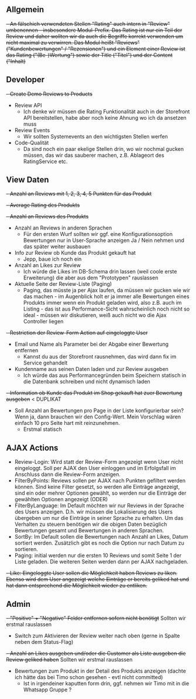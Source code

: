 ## Allgemein

~~- An fälschich verwendeten Stellen "Rating" auch intern in "Review" umbenennen - insbesondere Modul-Prefix. Das Rating ist nur ein Teil der Review und daher wollten wir da auch die Begriffe korrekt verwenden um nicht maximal zu verwirren. Das Modul heißt "Reviews" ("Kundenbewertungen" / "Rezensionen") und ein Element einer Review ist das Rating ("(Be-)Wertung") sowie der Title ("Titel") und der Content ("Inhalt)~~

## Developer
~~- Create Demo Reviews to Products~~ 
- Review API
    - Ich denke wir müssen die Rating Funktionalität auch in der Storefront API bereitstellen, habe aber noch keine Ahnung wo ich da ansetzen muss
- Review Events
    - Wir sollten Systemevents an den wichtigsten Stellen werfen
- Code-Qualität
    - Da sind noch ein paar ekelige Stellen drin, wo wir nochmal gucken müssen, das wir das sauberer machen, z.B. Ablageort des RatingService etc.

## View Daten

~~- Anzahl an Reviews mit 1, 2, 3, 4, 5 Punkten für das Produkt~~

~~- Average Rating des Produkts~~ 

~~- Anzahl an Reviews des Produkts~~ 

- Anzahl an Reviews in anderen Sprachen 
    - Für den ersten Wurf sollten wir ggf. eine Konfigurationsoption Bewertungen nur in User-Sprache anzeigen Ja / Nein nehmen und das später weiter ausbauen
- Info zur Review ob Kunde das Produkt gekauft hat
    - Jepp, baue ich noch ein
- Anzahl an Likes zur Review
    - Ich würde die Likes im DB-Schema drin lassen (weil coole erste Erweiterung) die aber aus dem "Prototypen" rauslassen
- Aktuelle Seite der Review-Liste (Paging) 
    - Paging, das müsste ja per Ajax laufen, da müssen wir gucken wie wir das machen - im Augenblick holt er ja immer alle Bewertungen eines Produkts immer wenn ein Produkt geladen wird,
    also z.B. auch im Listing - das ist aus Performance-Sicht wahrscheinlich noch nicht so ideal - müssen wir diskutieren, weiß auch nicht wo die Ajax Controller liegen

~~- Restriction der Review-Form Action auf eingeloggte User~~

- Email und Name als Parameter bei der Abgabe einer Bewertung entfernen
    - Kannst du aus der Storefront rausnehmen, das wird dann fix im Service gehandelt
- Kundenname aus seinen Daten laden und zur Review ausgeben
    - Ich würde das aus Performancegründen beim Speichern statisch in die Datenbank schreiben und nicht dynamisch laden
  
~~- Information ob Kunde das Produkt im Shop gekauft hat zuer Bewertung ausgeben~~ < DUPLIKAT
- Soll Anzahl an Bewertungen pro Page in der Liste konfigurierbar sein? Wenn ja, dann brauchen wir den Config-Wert. Mein Vorschlag wären einfach 10 pro Seite hart mit reinzunehmen. 
    - Erstmal statisch
## AJAX Actions

- Review-Login: Wird statt der Review-Form angezeigt wenn User nicht eingeloggt. Soll per AJAX den User einloggen und im Erfolgsfall im Anschluss dann die Review-Form anzeigen. 
- FilterByPoints: Reviews sollen per AJAX nach Punkten gefiltert werden können. Sind keine Filter gesetzt, so werden alle Einträge angezeigt, sind ein oder mehrer Optionen gewählt, so werden nur die Einträge der gewählten Optionen angezeigt (ODER)
- FilterByLanguage: Im Default möchten wir nur Reviews in der Sprache des Users anzeigen. D.h. wir müssen die Lokalisierung des Users übergeben um nur die Einträge in seiner Sprache zu erhalten. Um das Verhalten zu steuern benötigen wir die obigen Daten bezüglich Bewertungen gesamt und Bewertungen in anderen Sprachen. 
- SortBy: Im Default sollen die Bewertungen nach Anzahl an Likes, Datum sortiert werden. Zusätzlich gibt es noch die Option nur nach Datum zu sortieren.
- Paging: initial werden nur die ersten 10 Reviews und somit Seite 1 der Liste geladen. Die weiteren Seiten werden dann per AJAX nachgeladen. 

~~- Like: Eingeloggte User sollen die Möglichkeit haben Reviews zu liken. Ebenso wird dem User angezeigt welche Einträge er bereits geliked hat und hat dann entsprechend die Möglichkeit wieder zu entliken.~~ 

## Admin

~~- "Positive" + "Negative" Felder entfernen sofern nicht benötigt~~ Sollten wir erstmal rauslassen

- Switch zum Aktivieren der Review weiter nach oben (gerne in Spalte neben dem  Status-Flag)

~~- Anzahl an Likes ausgeben und/oder die Customer als Liste ausgeben die Review geliked haben~~ Sollten wir erstmal rauslassen

- Bewertungen zum Produkt in der Detail des Produkts anzeigen (dachte ich hätte das bei Timo schon gesehen - evtl nicht committed)
    - Ist in irgendeiner kaputten form drin, ggf. nehmen wir Timo mit in die Whatsapp Gruppe ?
    